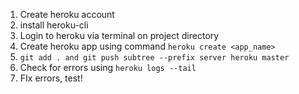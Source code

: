 1. Create heroku account
2. install heroku-cli
3. Login to heroku via terminal on project directory
4. Create heroku app using command `heroku create <app_name>`
5. `git add . and git push subtree --prefix server heroku master`
6. Check for errors using `heroku logs --tail`
7. FIx errors, test!